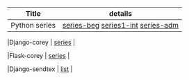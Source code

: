 
Title |  details |
| :---:   | :-: |
|Python series| [series-beg](https://www.youtube.com/playlist?list=PL1A2CSdiySGJd0LJRRSwQZbPZaDP0q67j) [series1-int](youtube.com/playlist?list=PL1A2CSdiySGLPTXm0cTxlGYbReGqTcGRA)  [series-adm](https://www.youtube.com/playlist?list=PL1A2CSdiySGIPxpSlgzsZiWDavYTAx61d) |

|Django-corey | [series](https://www.youtube.com/playlist?list=PL-osiE80TeTtoQCKZ03TU5fNfx2UY6U4p)  |

|Flask-corey | [series](https://www.youtube.com/playlist?list=PL-osiE80TeTs4UjLw5MM6OjgkjFeUxCYH) |

|Django-sendtex | [list](https://www.youtube.com/playlist?list=PLQVvvaa0QuDe9nqlirjacLkBYdgc2inh3) |
